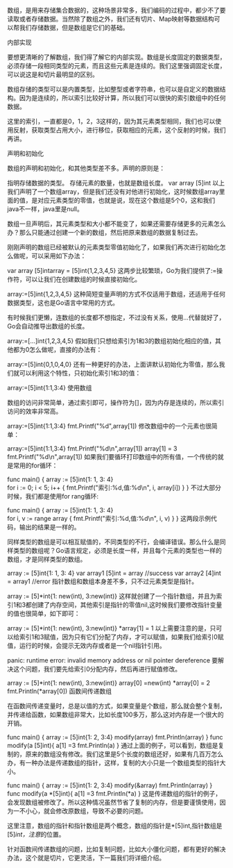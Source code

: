 数组，是用来存储集合数据的，这种场景非常多，我们编码的过程中，都少不了要读取或者存储数据。当然除了数组之外，我们还有切片、Map映射等数据结构可以帮我们存储数据，但是数组是它们的基础。

内部实现

要想更清晰的了解数组，我们得了解它的内部实现。数组是长度固定的数据类型，必须存储一段相同类型的元素，而且这些元素是连续的。我们这里强调固定长度，可以说这是和切片最明显的区别。

数组存储的类型可以是内置类型，比如整型或者字符串，也可以是自定义的数据结构。因为是连续的，所以索引比较好计算，所以我们可以很快的索引数组中的任何数据。

这里的索引，一直都是0，1，2，3这样的，因为其元素类型相同，我们也可以使用反射，获取类型占用大小，进行移位，获取相应的元素，这个反射的时候，我们再讲。

声明和初始化

数组的声明和初始化，和其他类型差不多。声明的原则是：

指明存储数据的类型。
存储元素的数量，也就是数组长度。
var array [5]int
以上我们声明了一个数组array，但是我们还没有对他进行初始化，这时候数组array里面的值，是对应元素类型的零值，也就是说，现在这个数组是5个0，这和我们java不一样，java里是null。

数组一旦声明后，其元素类型和大小都不能变了，如果还需要存储更多的元素怎么办？那么只能通过创建一个新的数组，然后把原来数组的数据复制过去。

刚刚声明的数组已经被默认的元素类型零值初始化了，如果我们再次进行初始化怎么做呢，可以采用如下办法：

var array [5]intarray = [5]int{1,2,3,4,5}
这两步比较繁琐，Go为我们提供了:=操作符，可以让我们在创建数组的时候直接初始化。

array:=[5]int{1,2,3,4,5}
这种简短变量声明的方式不仅适用于数组，还适用于任何数据类型，这也是Go语言中常用的方式。

有时候我们更懒，连数组的长度都不想指定，不过没有关系，使用...代替就好了，Go会自动推导出数组的长度。

array:=[...]int{1,2,3,4,5}
假如我们只想给索引为1和3的数组初始化相应的值，其他都为0怎么做呢，直接的办法有：

array:=[5]int{0,1,0,4,0}
还有一种更好的办法，上面讲默认初始化为零值，那么我们就可以利用这个特性，只初始化索引1和3的值：

array:=[5]int{1:1,3:4}
使用数组

数组的访问非常简单，通过索引即可，操作符为[]，因为内存是连续的，所以索引访问的效率非常高。

array:=[5]int{1:1,3:4}
fmt.Printf("%d",array[1])
修改数组中的一个元素也很简单：

array:=[5]int{1:1,3:4}
fmt.Printf("%d\n",array[1])
array[1] = 3
fmt.Printf("%d\n",array[1])
如果我们要循环打印数组中的所有值，一个传统的就是常用的for循环：

func main() {
    array := [5]int{1: 1, 3: 4}    
    for i := 0; i < 5; i++ {
        fmt.Printf("索引:%d,值:%d\n", i, array[i])
    }
}
不过大部分时候，我们都是使用for rang循环:

func main() {
    array := [5]int{1: 1, 3: 4}    
    for i, v := range array {
        fmt.Printf("索引:%d,值:%d\n", i, v)
    }
}
这两段示例代码，输出的结果是一样的。

同样类型的数组是可以相互赋值的，不同类型的不行，会编译错误。那么什么是同样类型的数组呢？Go语言规定，必须是长度一样，并且每个元素的类型也一样的数组，才是同样类型的数组。

array := [5]int{1: 1, 3: 4}
var array1 [5]int = array //success
var array2 [4]int = array1 //error
指针数组和数组本身差不多，只不过元素类型是指针。

array := [5]*int{1: new(int), 3:new(int)}
这样就创建了一个指针数组，并且为索引1和3都创建了内存空间，其他索引是指针的零值nil,这时候我们要修改指针变量的值也很简单，如下即可：

array := [5]*int{1: new(int), 3:new(int)}
*array[1] = 1
以上需要注意的是，只可以给索引1和3赋值，因为只有它们分配了内存，才可以赋值，如果我们给索引0赋值，运行的时候，会提示无效内存或者是一个nil指针引用。

panic: runtime error: invalid memory address or nil pointer dereference
要解决这个问题，我们要先给索引0分配内存，然后再进行赋值修改。

array := [5]*int{1: new(int), 3:new(int)}
array[0] =new(int)
*array[0] = 2
fmt.Println(*array[0])
函数间传递数组

在函数间传递变量时，总是以值的方式，如果变量是个数组，那么就会整个复制，并传递给函数，如果数组非常大，比如长度100多万，那么这对内存是一个很大的开销。

func main() {
    array := [5]int{1: 2, 3:4}
    modify(array)
    fmt.Println(array)
}
func modify(a [5]int){
    a[1] =3
    fmt.Println(a)
}
通过上面的例子，可以看到，数组是复制的，原来的数组没有修改。我们这里是5个长度的数组还好，如果有几百万怎么办，有一种办法是传递数组的指针，这样，复制的大小只是一个数组类型的指针大小。

func main() {
    array := [5]int{1: 2, 3:4}
    modify(&array)
    fmt.Println(array)
}
func modify(a *[5]int){
    a[1] =3
    fmt.Println(*a)
}
这是传递数组的指针的例子，会发现数组被修改了。所以这种情况虽然节省了复制的内存，但是要谨慎使用，因为一不小心，就会修改原数组，导致不必要的问题。

这里注意，数组的指针和指针数组是两个概念，数组的指针是*[5]int,指针数组是[5]*int，注意*的位置。

针对函数间传递数组的问题，比如复制问题，比如大小僵化问题，都有更好的解决办法，这个就是切片，它更灵活，下一篇我们将详细介绍。
